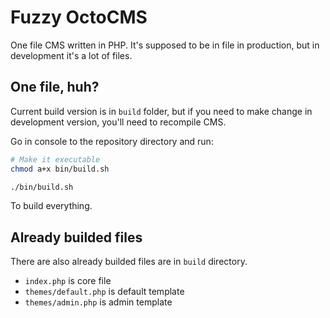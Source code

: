 # Fuzzy OctoCMS

One file CMS written in PHP. It's supposed to be in file in production, but in development it's a lot of files.

## One file, huh?

Current build version is in `build` folder, but if you need to make change in development version, you'll need to recompile CMS.

Go in console to the repository directory and run: 

```sh
# Make it executable
chmod a+x bin/build.sh 

./bin/build.sh
```

To build everything.

## Already builded files

There are also already builded files are in `build` directory.

* `index.php` is core file
* `themes/default.php` is default template
* `themes/admin.php` is admin template